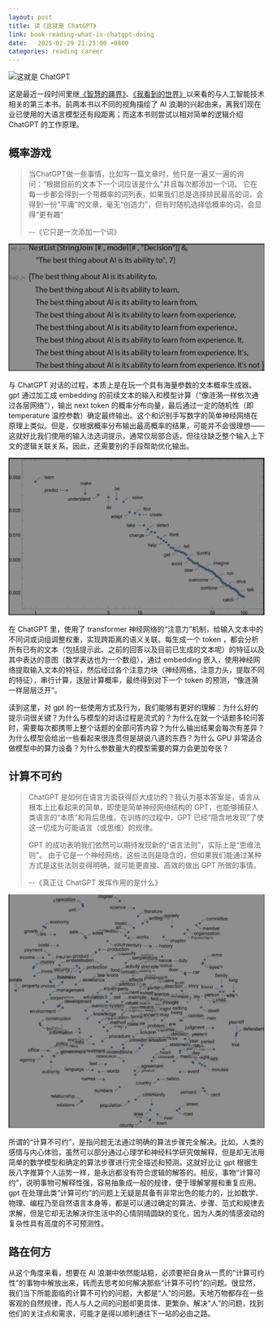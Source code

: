 ```yaml
---
layout: post
title: 读《这就是 ChatGPT》
link: book-reading-what-is-chatgpt-doing
date:   2025-02-29 21:25:00 +0800
categories: reading career
---
```


<img src="https://img1.doubanio.com/view/subject/l/public/s34566250.jpg" width="300" alt="这就是 ChatGPT" referrerpolicy="no-referrer"/>

这是最近一段时间里继[《智慧的疆界》](https://book.douban.com/subject/30379536/)、[《我看到的世界》](https://book.douban.com/subject/36672955/)以来看的与人工智能技术相关的第三本书。前两本书以不同的视角描绘了 AI 浪潮的兴起由来，离我们现在业已使用的大语言模型还有段距离；而这本书则尝试以相对简单的逻辑介绍 ChatGPT 的工作原理。

## 概率游戏

> 当ChatGPT做一些事情，比如写一篇文章时，他只是一遍又一遍的询问：“根据目前的文本下一个词应该是什么”并且每次都添加一个词。
它在每一步都会得到一个带概率的词列表，如果我们总是选择排民最高的词，会得到一份“平庸”的文章，毫无“创造力”，但有时随机选择低概率的词，会显得“更有趣”
>
> --《它只是一次添加一个词》

![word prob](/img/2025-02-29/word-prob.png)

与 ChatGPT 对话的过程，本质上是在玩一个具有海量参数的文本概率生成器。gpt 通过加工成 embedding 的前续文本的输入和模型计算（“像涟漪一样依次通过各层网络”），输出 next token 的概率分布向量，最后通过一定的随机性（即 temperature 温控参数）确定最终输出。这个和识别手写数字的简单神经网络在原理上类似。但是，仅根据概率分布输出最高概率的结果，可能并不会很理想——这就好比我们使用的输入法选词提示，通常仅局部合适，但往往缺乏整个输入上下文的逻辑关联关系。因此，还需要别的手段帮助优化输出。

![word prob 2](/img/2025-02-29/word-prob-2.png)

在 ChatGPT 里，使用了 transformer 神经网络的“注意力”机制，给输入文本中的不同词或词组调整权重，实现跨距离的语义关联。每生成一个 token ，都会分析所有已有的文本（包括提示此、之前的回答以及目前已生成的文本呢）的特征以及其中表达的意图（数学表达也为一个数组），通过 embedding 嵌入，使用神经网络提取输入文本的特征，然后经过各个注意力块（神经网络，注意力头，提取不同的特征），串行计算，逐层计算概率，最终得到对下一个 token 的预测，“像涟漪一样层层泛开”。

读到这里，对 gpt 的一些使用方式及行为，我们能够有更好的理解：为什么好的提示词很关键？为什么与模型的对话过程是流式的？为什么在就一个话题多轮问答时，需要每次都携带上整个话题的全部问答内容？为什么输出结果会每次有差异？为什么模型会给出一些看起来很连贯但是胡说八道的东西？为什么 GPU 非常适合做模型中的算力设备？为什么参数量大的模型需要的算力会更加夸张？

## 计算不可约

> ChatGPT 是如何在语言方面获得巨大成功的？我认为基本答案是，语言从根本上比看起来的简单，即使是简单神经网络结构的 GPT，也能够捕获人类语言的“本质”和背后思维。在训练的过程中，GPT 已经“隐含地发现”了使这一切成为可能语言（或思维）的规律。
>
> GPT 的成功表明我们依然可以期待发现新的“语言法则”，实际上是“思维法则”。 由于它是一个神经网络，这些法则是隐含的，但如果我们能通过某种方式是这些法则变得明确，就可能更直接、高效的做出 GPT 所做的事情。
>
> --《真正让 ChatGPT 发挥作用的是什么》

![word space](/img/2025-02-29/word-space.png)

所谓的“计算不可约”，是指问题无法通过明确的算法步骤完全解决。比如，人类的感情与内心体验，虽然可以部分通过心理学和神经科学研究做解释，但是却无法用简单的数学模型和确定的算法步骤进行完全描述和预测。这就好比让 gpt 根据生辰八字推算个人运势一样，是永远都没有符合逻辑的解答的。相反，事物“计算可约”，说明事物可解释性强，容易抽象成一般的规律，便于理解掌握和重复应用。gpt 在处理此类“计算可约”的问题上无疑是具备有非常出色的能力的，比如数学、物理、编程乃至自然语言本身等，都是可以通过确定的算法、步骤、范式和规律去求解，但是它却无法解决你生活中的心情阴晴圆缺的变化，因为人类的情感波动的复杂性具有高度的不可预测性。

## 路在何方

从这个角度来看，想要在 AI 浪潮中依然能站稳，必须要把自身从一贯的“计算可约性”的事物中解放出来，转而去思考如何解决那些“计算不可约”的问题。很显然，我们当下所能面临的计算不可约的问题，大都是“人”的问题。天地万物都存在一些客观的自然规律，而人与人之间的问题却更具体、更繁杂。解决“人”的问题，找到他们的关注点和需求，可能才是得以顺利通往下一站的必由之路。

